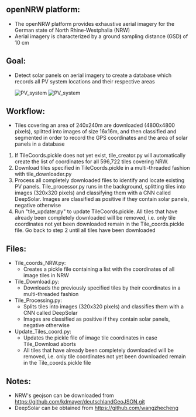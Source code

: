## openNRW platform:

- The openNRW platform provides exhaustive aerial imagery for the German state of North Rhine-Westphalia (NRW)
- Aerial imagery is characterized by a ground sampling distance (GSD) of 10 cm

## Goal:

- Detect solar panels on aerial imagery to create a database which records all PV system locations and their respective areas

    ![PV_system](https://github.com/kdmayer/openNRW-Pipeline/blob/master/PV%20system%202.png)
    ![PV_system](https://github.com/kdmayer/openNRW-Pipeline/blob/master/PV%20system%203.png)

## Workflow:

- Tiles covering an area of 240x240m are downloaded (4800x4800 pixels), splitted into images of size 16x16m, and then classified and segmented in order to record the GPS coordinates and the area of solar panels in a database

1. If TileCoords.pickle does not yet exist, tile_creator.py will automatically create the list of coordinates for all 596,722 tiles covering NRW.
2. Download tiles specified in TileCoords.pickle in a multi-threaded fashion with tile_downloader.py
3. Process all completely downloaded files to identify and locate existing PV panels. Tile_processor.py runs in the background, splitting tiles into images (320x320 pixels) and classifying them with a CNN called DeepSolar. Images are classified as positive if they contain solar panels, negative otherwise
4. Run "tile_updater.py" to update TileCoords.pickle. All tiles that have already been completely downloaded will be removed, i.e. only tile coordinates not yet been downloaded remain in the Tile_coords.pickle file. Go back to step 2 until all tiles have been downloaded


## Files:

* Tile_coords_NRW.py: 
  * Creates a pickle file containing a list with the coordinates of all image tiles in NRW
* Tile_Download.py: 
  * Downloads the previously specified tiles by their coordinates in a multi-threaded fashion
* Tile_Processing.py: 
  * Splits tiles into images (320x320 pixels) and classifies them with a CNN called DeepSolar
  * Images are classified as positive if they contain solar panels, negative otherwise
* Update_Tiles_coord.py: 
  * Updates the pickle file of image tile coordinates in case Tile_Download aborts
  * All tiles that have already been completely downloaded will be removed, i.e. only tile coordinates not yet been downloaded remain in the Tile_coords.pickle file

## Notes:

- NRW's geojson can be downloaded from https://github.com/kdmayer/deutschlandGeoJSON.git
- DeepSolar can be obtained from https://github.com/wangzhecheng



